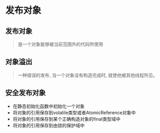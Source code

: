 # 发布对象

## 发布对象
> 是一个对象能够被当前范围外的代码所使用

## 对象溢出
> 一种错误的发布, 当一个对象没有构造完成时, 就使他被其他线程所见。

## 安全发布对象
- 在静态初始化函数中初始化一个对象
- 将对象的引用保存到volatile类型或者AtomicReference对象中
- 将对象的引用保存到某个正确构造对象的final类型域中
- 将对象的引用保存到由锁的保护域中
